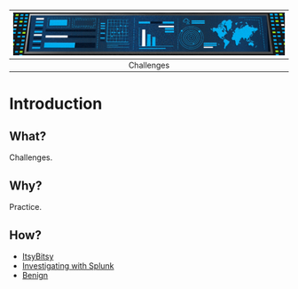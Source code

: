 | ![Investigating with Splunk](../../_static/images/benign-room-banner.png) |
|:--:|
| Challenges |

# Introduction

## What?

Challenges.

## Why?

Practice.

## How?

* [ItsyBitsy](itsybitsy.md)
* [Investigating with Splunk](investigation.md)
* [Benign](benign.md)


